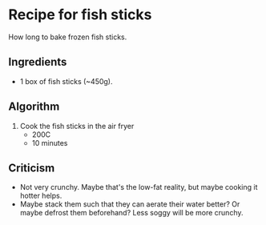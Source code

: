 Recipe for fish sticks
======================
How long to bake frozen fish sticks.

Ingredients
-----------
- 1 box of fish sticks (~450g).

Algorithm
---------
1. Cook the fish sticks in the air fryer
	- 200C
	- 10 minutes

Criticism
---------
* Not very crunchy. Maybe that's the low-fat reality, but maybe cooking it hotter helps.
* Maybe stack them such that they can aerate their water better? Or maybe defrost them beforehand? Less soggy will be more crunchy.